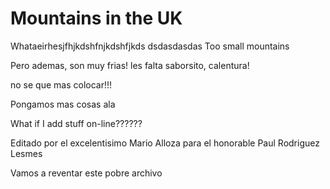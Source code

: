 Mountains in the UK 
===================
Whataeirhesjfhjkdshfnjkdshfjkds
dsdasdasdas
Too small mountains


Pero ademas, son muy frias! les falta saborsito,
calentura!

no se que mas colocar!!!

Pongamos mas cosas ala


What if I add stuff on-line??????

Editado por el excelentisimo Mario Alloza para el honorable Paul Rodriguez Lesmes

Vamos a reventar este pobre archivo